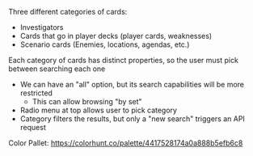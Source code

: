 Three different categories of cards:
- Investigators 
- Cards that go in player decks (player cards, weaknesses)
- Scenario cards (Enemies, locations, agendas, etc.)

Each category of cards has distinct properties, so the user must pick between searching each one
- We can have an "all" option, but its search capabilities will be more restricted
	- This can allow browsing "by set"
- Radio menu at top allows user to pick category
- Category filters the results, but only a "new search" triggers an API request

Color Pallet: https://colorhunt.co/palette/4417528174a0a888b5efb6c8

